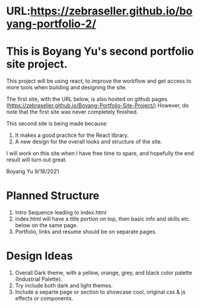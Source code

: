 # URL:https://zebraseller.github.io/boyang-portfolio-2/

# This is Boyang Yu's second portfolio site project.

This project will be using react, to improve the workflow and get access to more tools when building and designing the site.

The first site, with the URL below, is also hosted on github pages.
(https://zebraseller.github.io/Boyang-Portfolio-Site-Project/)
However, do note that the first site was never completely finished.

This second site is being made because:

1. It makes a good practice for the React library.
2. A new design for the overall looks and structure of the site.

I will work on this site when I have free time to spare, and hopefully the end result will turn out great.

Boyang Yu
9/18/2021

# Planned Structure

1. Intro Sequence leading to index.html
2. index.html will have a title portion on top, then basic info and skills etc. below on the same page.
3. Portfolio, links and resume should be on separate pages.

# Design Ideas

1. Overall Dark theme, with a yellow, orange, grey, and black color palette (Industrial Palette).
2. Try include both dark and light themes.
3. Include a separte page or section to showcase cool, original css & js effects or components.
